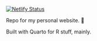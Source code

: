 [![Netlify Status](https://api.netlify.com/api/v1/badges/e58c5062-44f5-4aa6-a7f9-6e3ca53240df/deploy-status)](https://app.netlify.com/sites/robertmylesmcdonnell/deploys)

Repo for my personal website. 👻

Built with Quarto for R stuff, mainly. 